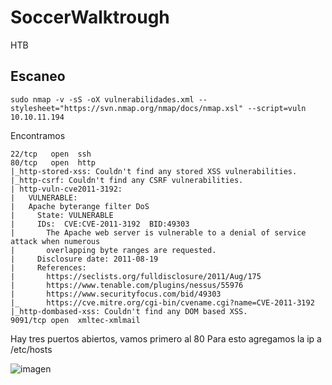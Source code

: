 # SoccerWalktrough
HTB

## Escaneo

`sudo nmap -v -sS -oX vulnerabilidades.xml --stylesheet="https://svn.nmap.org/nmap/docs/nmap.xsl" --script=vuln 10.10.11.194`

Encontramos 

```
22/tcp   open  ssh
80/tcp   open  http
|_http-stored-xss: Couldn't find any stored XSS vulnerabilities.
|_http-csrf: Couldn't find any CSRF vulnerabilities.
| http-vuln-cve2011-3192: 
|   VULNERABLE:
|   Apache byterange filter DoS
|     State: VULNERABLE
|     IDs:  CVE:CVE-2011-3192  BID:49303
|       The Apache web server is vulnerable to a denial of service attack when numerous
|       overlapping byte ranges are requested.
|     Disclosure date: 2011-08-19
|     References:
|       https://seclists.org/fulldisclosure/2011/Aug/175
|       https://www.tenable.com/plugins/nessus/55976
|       https://www.securityfocus.com/bid/49303
|_      https://cve.mitre.org/cgi-bin/cvename.cgi?name=CVE-2011-3192
|_http-dombased-xss: Couldn't find any DOM based XSS.
9091/tcp open  xmltec-xmlmail 
```

Hay tres puertos abiertos, vamos primero al 80
Para esto agregamos la ip a /etc/hosts

![imagen](https://github.com/Hamibubu/SoccerWalktrough/assets/108554878/431fe77b-bd27-436a-8f4d-2b2cc8b327fe)

